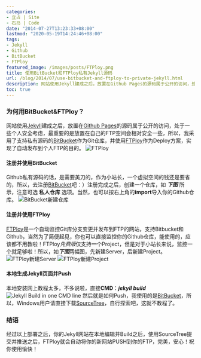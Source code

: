 ```yaml
---
categories:
- 立占 | Site
- 石马 | Code
date: "2014-07-27T13:23:33+08:00"
lastmod: "2020-05-19T14:24:46+08:00"
tags:
- Jekyll
- Github
- BitBucket
- FTPloy
featured_image: /images/posts/FTPloy.png
title: 使用BitBucket和FTPloy私有Jekyll源码
url: /blog/2014/07/use-bitbucket-and-ftploy-to-private-jekyll.html
description: 网站使用Jekyll建成之后，放置在Github Pages的源码属于公开的访问，处于一些个人安全考虑，放置在自己的空间会相对安全一些。
toc: true
---
```

### 为何用BitBucket&FTPloy？

网站使用[Jekyll][1]建成之后，放置在[Github Pages][2]的源码属于公开的访问，处于一些个人安全考虑，最重要的是放置在自己的FTP空间会相对安全一些，所以，我采用了支持私有源码的[BitBucket][3]作为Git仓库，并使用[FTPloy][4]作为Deploy方案，实现了自动发布到个人FTP的目的。
![FTPloy][5]
#### 注册并使用BitBucket

Github私有源码的话，是需要美刀的，作为小站长，一个虚拟空间的钱还是要省的，所以，去注册[BitBucket][6]吧：）注册完成之后，创建一个仓库，如 ***下图*** 所示，注意可选 **私人仓库** 选项。当然，也可以按右上角的**import**导入你的Github仓库。
![BitBucket新建仓库][7]
<!--more-->

#### 注册并使用FTPloy

[FTPloy][8]是一个自动监控Git库分支变更并发布到FTP的网站，支持Bitbucket和Github，当然为了简便起见，你也可以直接监控你的Github仓库，能使用的，应该都不用教啦！FTPloy*免费版*仅支持**一**个Project，但是对于小站长来说，监控一个就足够啦！所以，如***下面***两幅图，先新建Server，后新建Project。
![FTPloy新建Server][9]
![FTPloy新建Project][10]

#### 本地生成Jekyll页面并Push

本地安装网上教程太多，不多说啦，直接**CMD**：***jekyll build***
![Jekyll Build in one CMD line][11]
然后就是如何Push，我使用的是[BitBucket][12]，所以，Windows用户请直接下载[SourceTree][13]，自行探索吧，这就不教程了。

### 结语

经过以上部署之后，你的Jekyll网站在本地编辑并Build之后，使用SourceTree提交并推送之后，FTPloy就会自动将你的新网站PUSH到你的FTP，完美，安心！祝你使用愉快！


[1]: http://jekyllrb.com "Jekyll &bull; Simple, blog-aware, static sites"
[2]: https://pages.github.com "Github Pages"
[3]: https://bitbucket.org/ "Bitbucket 由旧金山的Atlassian公司开发"
[4]: https://ftploy.com "FTP Deploy"
[5]: /images/posts/FTPloy.png "FTPloy"
[6]: https://bitbucket.org/ "Bitbucket 由旧金山的Atlassian公司开发"
[7]: /images/posts/Bitbucket.png "BitBucket"
[8]: https://ftploy.com "FTP Deploy"
[9]: /images/posts/Server-FTPloy.png "FTPloy新建Server"
[10]: /images/posts/Project-FTPloy.png "FTPloy新建Project"
[11]: /images/posts/Jekyll-CMD.png "Jekyll Build in one CMD line"
[12]: https://bitbucket.org/ "Bitbucket 由旧金山的Atlassian公司开发"
[13]: http://www.sourcetreeapp.com/?utm_source=bitbucket&utm_medium=link&utm_campaign=chenjun.com "Mac/Windows上的免费Git/Mercurial客户端."